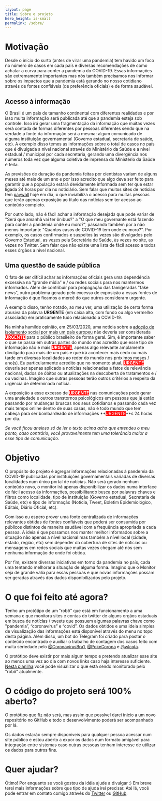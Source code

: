 ```yaml
---
layout: page
title: Sobre o projeto
hero_height: is-small
permalink: /sobre/
---
```


# Motivação

Desde o início do surto (antes de virar uma pandemia) tem havido um foco no
número de casos em cada país e diversas recomendações de como achatar a curva
para conter a pandemia do COVID-19. Essas informações são extremamente
importantes mas nós também precisamos nos informar sobre os impactos que a
pandemia está gerando no nosso cotidiano através de fontes confiáveis (de
preferência oficiais) e de forma saudável.

## Acesso à informação

O Brasil é um país de tamanho continental com diferentes realidades e por isso
muita informação será publicada até que a pandemia esteja sob controle. Isso irá
gerar uma fragmentação da informação que muitas vezes será contada de formas
diferentes por pessoas diferentes sendo que na verdade a fonte da informação
será a mesma: algum comunicado de alguma instituição governamental (Governo
estadual, secretaria de saúde, etc). A exemplo disso temos as informações sobre
o total de casos no país que é divulgada a nível nacional através do Ministério
da Saúde e a nível estadual / municipal por cada secretaria, gerando uma
divergência nos números toda vez que alguma coletiva de imprensa do Ministério
da Saúde é feita.

As previsões de duração da pandemia feitas por cientistas variam de alguns meses
até mais de um ano e por isso acredito que algo deva ser feito para garantir que
a população estará devidamente informada sem ter que estar ligada 24 horas por
dia no noticiário. Sem falar que muitos sites de notícias tem
[paywall](https://pt.wikipedia.org/wiki/Muro_de_pagamento) hoje em dia, o que
inviabiliza o acesso para muitas pessoas que terão apenas exposição ao título
das notícias sem ter acesso ao conteúdo completo.

Por outro lado, não é fácil achar a informação desejada que pode variar de "Será
que amanhã vai ter ônibus?" a "O que meu governante está fazendo para conter a
pandemia onde eu moro?", passando também por a não menos importante "Quantos
casos de COVID-19 tem onde eu moro?". Por exemplo, os casos confirmados e
suspeitos às vezes são divulgados pelo Governo Estadual, as vezes pela
Secretária de Saúde, às vezes no site, as vezes no Twitter. Sem falar que não
existe uma lista de fácil acesso a todos esses órgãos a nível nacional.

## Uma questão de saúde pública

O fato de ser difícil achar as informações oficiais gera uma dependência
excessiva na “grande mídia” e / ou redes sociais para nos mantermos informados.
Além de contribuir para propagação das famigeradas "fake news", outro problema
gerado pelo excesso de exposição a essas fontes de informação é que ficamos a
mercê do que outros consideram urgente.

A exemplo disso, tenho notado, ao meu ver, uma utilização de certa forma abusiva
da palavra **URGENTE** (em caixa alta, com fundo ou algo vermelho associado) em
praticamente tudo relacionado a COVID-19.

Na minha humilde opinião, em 25/03/2020, uma notícia sobre a [adoção de
isolamento social por mais um país europeu](https://web.archive.org/web/20200324023007/https://twitter.com/g1/status/1242201453097299975)
não deveria ser considerada **<span style="color: white; background: red">URGENTE</span>** para o público brasileiro de forma geral.
Sim, é importante saber o que se passa em outras partes do mundo mas acredito
que esse tipo de informação não é mais **<span style="color: white; background: red">URGENTE</span>**,
apenas algo relevante amplamente divulgado para mais de um país e que irá
acontecer mais cedo ou mais tarde em
diversas localidades ao redor do mundo nos próximos meses / ano(s). Eu
particularmente acredito que no momento atual, **<span style="color: white; background: red">URGENTE</span>** deveria ser apenas
aplicado a notícias relacionadas a fatos de relevância nacional, dados de óbitos
ou atualizações na descoberta de tratamentos e / ou vacinas. Imagino que outras
pessoas terão outros critérios a respeito da urgência de determinada notícia.

A exposição a esse excesso de **<span style="color: white; background: red">URGENTE</span>** nas comunicações pode gerar uma ansiedade
e outros transtornos psicológicos em pessoas que já estão passando por mudanças
bruscas nos seus cotidianos e passando cada vez mais tempo online dentro de suas
casas, não é todo mundo que tem cabeça para ser bombardeado de informações
**<span style="color: white; background: red">URGENTE</span>**s 24 horas por dia.

_Se você ficou ansioso só de ler o texto acima acho que entendeu o meu ponto,
caso contrário, você provavelmente tem uma tolerância maior a esse tipo de
comunicação._

# Objetivo

O propósito do projeto é agregar informações relacionadas à pandemia da COVID-19
publicadas por instituições governamentais variadas de diversas localidades num
único portal de notícias. Não será gerado nenhum conteúdo novo, o monitor irá
apenas disponibilizar os dados numa interface de fácil acesso às informações,
possibilitando busca por palavras chaves e filtros como localidade, tipo de
instituição (Governo estadual, Secretaria de Saúde, etc) e tipo de informação
(Notícia, Tweet, Boletim Epidemiológico, Editais, Diário Oficial, etc).

Com isso eu espero prover uma fonte centralizada de informações relevantes
obtidas de fontes confiáveis que poderá ser consumida por públicos distintos de
maneira saudável com a frequência apropriada a cada pessoa. A ideia é que
possamos nos manter melhor informados sobre a situação não apenas a nível
nacional mas também a nível local (cidade, estado, região, etc) sem depender da
cobertura de sites de notícias ou mensagens em redes sociais que muitas vezes
chegam até nós sem nenhuma informação de onde foi obtida.

Por fim, existem diversas iniciativas em torno da pandemia no país, cada uma
tentando melhorar a situação de alguma forma. Imagino que o Monitor seja de
grande valia para essas pessoas e que novas informações possam ser geradas
através dos dados disponibilizados pelo projeto.

# O que foi feito até agora?

Tenho um protótipo de um "robô" que está em funcionamento a uma semana e que
monitora sites e contas do twitter de alguns orgãos estaduais em busca de
notícias / tweets que possuem algumas palavras chave como "pandemia”,
“coronavírus” e “covid”. Os dados obtidos e uma ideia simples de visualização
das informações está disponível através do menu no topo desta página.
Além disso, um bot do Telegram foi criado para postar o conteúdo encontrado e
auxiliar o trabalho de contagem dos casos feito com muita seriedade pelo
[@CoronavirusBra1](https://twitter.com/CoronavirusBra1),
[@PokeCorona](https://twitter.com/PokeCorona) e
[@wlcota](https://twitter.com/wlcota).

O protótipo deve existir por mais algum tempo e pretendo atualizar esse site ao
menos uma vez ao dia com novos links caso haja interesse suficiente. [Nesta
planilha](https://docs.google.com/spreadsheets/d/1xLE-g2BD6zS2NSgRObOYLdbZDxGewRRC3rIsLXE0big/edit?usp=sharing)
você pode visualizar o que está sendo monitorado pelo "robô" atualmente.

# O código do projeto será 100% aberto?

O protótipo que fiz não será, mas assim que possível darei inicio a um novo
repositório no GitHub e todo o desenvolvimento poderá ser acompanhado por lá.

Os dados estarão sempre disponiveis para qualquer pessoa acessar num site
público e estou aberto a expor os dados num formato amigável para integração
entre sistemas caso outras pessoas tenham interesse de utilizar os dados para
outros fins.

# Quer ajudar?

Ótimo! Por enquanto se você gostou da idéia ajude a divulgar :) Em breve terei
mais informações sobre que tipo de ajuda irei precisar. Até lá, você pode entrar
em contato comigo através do [Twitter](https://twitter.com/fgrehm) ou
[GitHub](https://github.com/fgrehm/monitor-covid19-br/issues/new).
